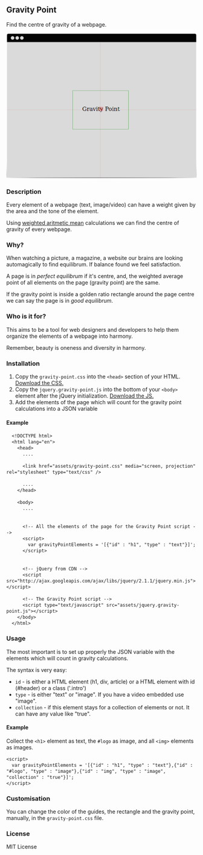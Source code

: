 ## Gravity Point

Find the centre of gravity of a webpage.

![The Gravity Point](example.png "The Gravity Point")



### Description

Every element of a webpage (text, image/video) can have a weight given by the area and the tone of the element.

Using [weighted aritmetic mean](http://en.wikipedia.org/wiki/Weighted_arithmetic_mean) calculations we can find the centre of gravity of every webpage.



### Why?

When watching a picture, a magazine, a website our brains are looking automagically to find equilibrum. If balance found we feel satisfaction.

A page is in *perfect equilibrum* if it's centre, and, the weighted average point of all elements on the page (gravity point) are the same.

If the gravity point is inside a golden ratio rectangle around the page centre we can say the page is in *good equilibrum*.




### Who is it for?

This aims to be a tool for web designers and developers to help them organize the elements of a webpage into harmony.

Remember, beauty is oneness and diversity in harmony.




### Installation

1. Copy the `gravity-point.css` into the `<head>` section of your HTML. [Download the CSS.](assets/gravity-point.css)
2. Copy the `jquery.gravity-point.js` into the bottom of your `<body>` element after the jQuery initialization. [Download the JS.](assets/jquery.gravity-point.js)
3. Add the elements of the page which will count for the gravity point calculations into a JSON variable




#### Example

```
  <!DOCTYPE html>
  <html lang="en">
    <head>
      ....

      <link href="assets/gravity-point.css" media="screen, projection" rel="stylesheet" type="text/css" />

      ....
    </head>

    <body>
      ....


      <!-- All the elements of the page for the Gravity Point script -->
      <script>
        var gravityPointElements = '[{"id" : "h1", "type" : "text"}]';
      </script>


      <!-- jQuery from CDN -->
      <script src="http://ajax.googleapis.com/ajax/libs/jquery/2.1.1/jquery.min.js"></script>

      <!-- The Gravity Point script -->
      <script type="text/javascript" src="assets/jquery.gravity-point.js"></script>
    </body>
  </html>
```



### Usage

The most important is to set up properly the JSON variable with the elements which will count in gravity calculations.

The syntax is very easy:

* `id` - is either a HTML element (h1, div, article) or a HTML element with id (#header) or a class ('.intro')
* `type` - is either "text" or "image". If you have a video embedded use "image".
* `collection` - if this element stays for a collection of elements or not. It can have any value like "true".


#### Example

Collect the `<h1>` element as text, the `#logo` as image, and all `<img>` elements as images.

```
<script>
  var gravityPointElements = '[{"id" : "h1", "type" : "text"},{"id" : "#logo", "type" : "image"},{"id" : "img", "type" : "image", "collection" : "true"}]';
</script>
```



### Customisation

You can change the color of the guides, the rectangle and the gravity point, manually, in the `gravity-point.css` file.


### License

MIT License